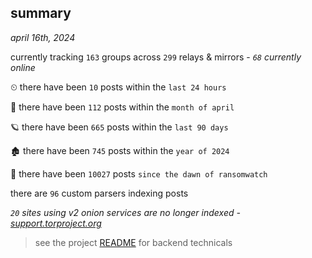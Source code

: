 
## summary
_april 16th, 2024_

currently tracking `163` groups across `299` relays & mirrors - _`68` currently online_

⏲ there have been `10` posts within the `last 24 hours`

🦈 there have been `112` posts within the `month of april`

🪐 there have been `665` posts within the `last 90 days`

🏚 there have been `745` posts within the `year of 2024`

🦕 there have been `10027` posts `since the dawn of ransomwatch`

there are `96` custom parsers indexing posts

_`20` sites using v2 onion services are no longer indexed - [support.torproject.org](https://support.torproject.org/onionservices/v2-deprecation/)_

> see the project [README](https://github.com/joshhighet/ransomwatch#ransomwatch--) for backend technicals
